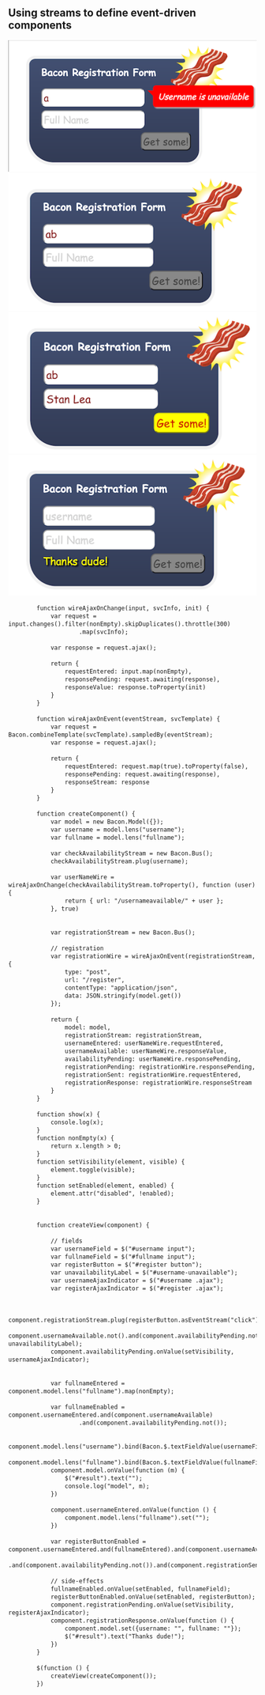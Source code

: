 ## Using streams to define event-driven components

![ ](screen1.png) ![ ](screen2.png)
![ ](screen3.png) ![ ](screen4.png)

            function wireAjaxOnChange(input, svcInfo, init) {
                var request = input.changes().filter(nonEmpty).skipDuplicates().throttle(300)
                        .map(svcInfo);

                var response = request.ajax();

                return {
                    requestEntered: input.map(nonEmpty),
                    responsePending: request.awaiting(response),
                    responseValue: response.toProperty(init)
                }
            }

            function wireAjaxOnEvent(eventStream, svcTemplate) {
                var request = Bacon.combineTemplate(svcTemplate).sampledBy(eventStream);
                var response = request.ajax();

                return {
                    requestEntered: request.map(true).toProperty(false),
                    responsePending: request.awaiting(response),
                    responseStream: response
                }
            }

            function createComponent() {
                var model = new Bacon.Model({});
                var username = model.lens("username");
                var fullname = model.lens("fullname");

                var checkAvailabilityStream = new Bacon.Bus();
                checkAvailabilityStream.plug(username);

                var userNameWire = wireAjaxOnChange(checkAvailabilityStream.toProperty(), function (user) {
                    return { url: "/usernameavailable/" + user };
                }, true)


                var registrationStream = new Bacon.Bus();

                // registration
                var registrationWire = wireAjaxOnEvent(registrationStream, {
                    type: "post",
                    url: "/register",
                    contentType: "application/json",
                    data: JSON.stringify(model.get())
                });

                return {
                    model: model,
                    registrationStream: registrationStream,
                    usernameEntered: userNameWire.requestEntered,
                    usernameAvailable: userNameWire.responseValue,
                    availabilityPending: userNameWire.responsePending,
                    registrationPending: registrationWire.responsePending,
                    registrationSent: registrationWire.requestEntered,
                    registrationResponse: registrationWire.responseStream
                }
            }

            function show(x) {
                console.log(x);
            }
            function nonEmpty(x) {
                return x.length > 0;
            }
            function setVisibility(element, visible) {
                element.toggle(visible);
            }
            function setEnabled(element, enabled) {
                element.attr("disabled", !enabled);
            }


            function createView(component) {

                // fields
                var usernameField = $("#username input");
                var fullnameField = $("#fullname input");
                var registerButton = $("#register button");
                var unavailabilityLabel = $("#username-unavailable");
                var usernameAjaxIndicator = $("#username .ajax");
                var registerAjaxIndicator = $("#register .ajax");


                component.registrationStream.plug(registerButton.asEventStream("click").doAction(".preventDefault"));
                component.usernameAvailable.not().and(component.availabilityPending.not()).onValue(setVisibility, unavailabilityLabel);
                component.availabilityPending.onValue(setVisibility, usernameAjaxIndicator);


                var fullnameEntered = component.model.lens("fullname").map(nonEmpty);

                var fullnameEnabled = component.usernameEntered.and(component.usernameAvailable)
                        .and(component.availabilityPending.not());

                component.model.lens("username").bind(Bacon.$.textFieldValue(usernameField));
                component.model.lens("fullname").bind(Bacon.$.textFieldValue(fullnameField));
                component.model.onValue(function (m) {
                    $("#result").text("");
                    console.log("model", m);
                })

                component.usernameEntered.onValue(function () {
                    component.model.lens("fullname").set("");
                })

                var registerButtonEnabled = component.usernameEntered.and(fullnameEntered).and(component.usernameAvailable)
                        .and(component.availabilityPending.not()).and(component.registrationSent.not());

                // side-effects
                fullnameEnabled.onValue(setEnabled, fullnameField);
                registerButtonEnabled.onValue(setEnabled, registerButton);
                component.registrationPending.onValue(setVisibility, registerAjaxIndicator);
                component.registrationResponse.onValue(function () {
                    component.model.set({username: "", fullname: ""});
                    $("#result").text("Thanks dude!");
                })
            }

            $(function () {
                createView(createComponent());
            })
